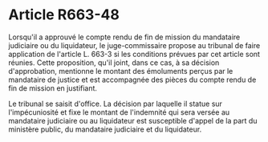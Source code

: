 # Article R663-48

Lorsqu'il a approuvé le compte rendu de fin de mission du mandataire judiciaire ou du liquidateur, le juge-commissaire propose au tribunal de faire application de l'article L. 663-3 si les conditions prévues par cet article sont réunies. Cette proposition, qu'il joint, dans ce cas, à sa décision d'approbation, mentionne le montant des émoluments perçus par le mandataire de justice et est accompagnée des pièces du compte rendu de fin de mission en justifiant.

Le tribunal se saisit d'office. La décision par laquelle il statue sur l'impécuniosité et fixe le montant de l'indemnité qui sera versée au mandataire judiciaire ou au liquidateur est susceptible d'appel de la part du ministère public, du mandataire judiciaire et du liquidateur.

